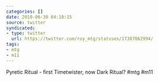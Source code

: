 ```yaml
---
categories: []
date: 2010-06-30 04:10:15
source: twitter
syndicated:
- type: twitter
  url: https://twitter.com/roy_mtg/statuses/17387862994/
tags:
- mtg
- m11
---
```


Pyretic Ritual - first Timetwister, now Dark Ritual? #mtg #m11